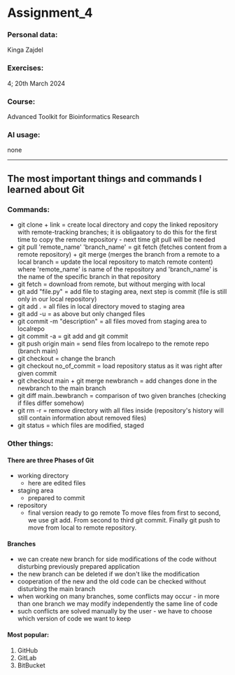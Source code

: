 # Assignment_4
### Personal data:
Kinga Zajdel
### Exercises:
4; 20th March 2024
### Course:
Advanced Toolkit for Bioinformatics Research
### AI usage:
none

---------------------------------------------------------------------------------

##  The most important things and commands I learned about Git

### Commands:
* git clone + link = create local directory and copy the linked repository with remote-tracking branches; it is obligaatory to do this for the first time to copy the remote repository - next time git pull will be needed
* git pull 'remote_name' 'branch_name' = git fetch (fetches content from a remote repository) + git merge (merges the branch from a remote to a local branch = update the local repository to match remote content) where 'remote_name' is name of the repository and 'branch_name' is the name of the specific branch in that repository
* git fetch = download from remote, but without merging with local
* git add "file.py" = add file to staging area, next step is commit (file is still only in our local repository)
* git add . = all files in local directory moved to staging area
* git add -u = as above but only changed files
* git commit -m "description" = all files moved from staging area to localrepo
* git commit -a = git add and git commit
* git push origin main = send files from localrepo to the remote repo (branch main)
* git checkout = change the branch
* git checkout no_of_commit = load repository status as it was right after given commit
* git checkout main + git merge newbranch = add changes done in the newbranch to the main branch
* git diff main..bewbranch = comparison of two given branches (checking if files differ somehow)
* git rm -r = remove directory with all files inside (repository's history will still contain information about removed files)
* git status = which files are modified, staged

### Other things:
#### There are three Phases of Git
* working directory
  - here are edited files
* staging area
  - prepared to commit
* repository
  - final version ready to go remote
To move files from first to second, we use git add. From second to third git commit. Finally git push to move from local to remote repository.
#### Branches
* we can create new branch for side modifications of the code without disturbing previously prepared application
* the new branch can be deleted if we don't like the modification
* cooperation of the new and the old code can be checked without disturbing the main branch
* when working on many branches, some conflicts may occur - in more than one branch we may modify independently the same line of code
* such conflicts are solved manually by the user - we have to choose which version of code we want to keep
#### Most popular:
1. GitHub
2. GitLab
3. BitBucket

